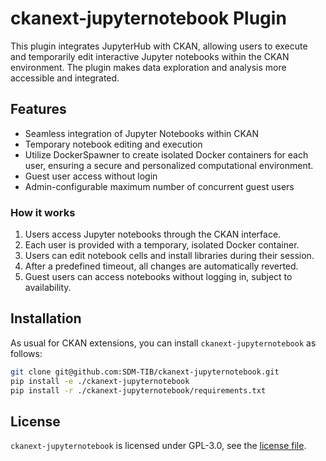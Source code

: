 # ckanext-jupyternotebook Plugin

This plugin integrates JupyterHub with CKAN, allowing users to execute and temporarily edit interactive Jupyter notebooks within the CKAN environment. The plugin makes data exploration and analysis more accessible and integrated.

## Features

- Seamless integration of Jupyter Notebooks within CKAN
- Temporary notebook editing and execution
- Utilize DockerSpawner to create isolated Docker containers for each user, ensuring a secure and personalized computational environment.
- Guest user access without login
- Admin-configurable maximum number of concurrent guest users

### How it works

1. Users access Jupyter notebooks through the CKAN interface.
2. Each user is provided with a temporary, isolated Docker container.
3. Users can edit notebook cells and install libraries during their session.
4. After a predefined timeout, all changes are automatically reverted.
5. Guest users can access notebooks without logging in, subject to availability.

## Installation

As usual for CKAN extensions, you can install `ckanext-jupyternotebook` as follows:

```bash
git clone git@github.com:SDM-TIB/ckanext-jupyternotebook.git
pip install -e ./ckanext-jupyternotebook
pip install -r ./ckanext-jupyternotebook/requirements.txt
```

## License

`ckanext-jupyternotebook` is licensed under GPL-3.0, see the [license file](LICENSE).